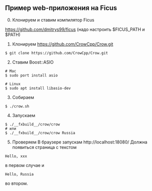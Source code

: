 ## Пример web-приложения на Ficus
0. Клонируем и ставим компилятор Ficus

https://github.com/dmitrys99/ficus (надо настроить $FICUS_PATH и $PATH)

1. Клонируем https://github.com/CrowCpp/Crow.git
```
$ git clone https://github.com/CrowCpp/Crow.git
```

2. Ставим Boost::ASIO
```
# Mac
$ sudo port install asio

# Linux
$ sudo apt install libasio-dev
```

3. Собираем
```
$ ./crow.sh
```

4. Запускаем
```
$ ./__fxbuild__/crow/crow
# или 
$ ./__fxbuild__/crow/crow Russia
```

5. Проверяем
В браузере запускам http://localhost:18080/
Должна появиться страница с текстом
```
Hello, xxx
```
в первом случае и
```
Hello, Russia
```
во втором.

